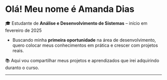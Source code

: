# Olá! Meu nome é Amanda Dias

🎓 Estudante de **Análise e Desenvolvimento de Sistemas** – início em fevereiro de 2025    
* Buscando minha **primeira oportunidade** na área de desenvolvimento, quero colocar meus conhecimentos em prática e crescer com projetos reais.  

📚 Aqui vou compartilhar meus projetos e aprendizados que irei adquirindo duranto o curso.

---

